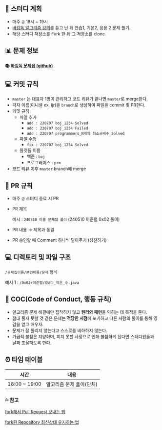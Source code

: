 ## **📘 스터디 계획**

- 매주 `금` 18시 ~ 19시
- [바킹독 알고리즘 강의](https://www.youtube.com/playlist?list=PLtqbFd2VIQv4O6D6l9HcD732hdrnYb6CY)를 듣고 난 뒤 연습1, 기본2, 응용 2 문제 풀기.
- 해당 스터디 저장소를 Fork 한 뒤 그 저장소를 clone.

## **📊 문제 정보**

**📚 [바킹독 문제집 (github)](https://github.com/encrypted-def/basic-algo-lecture/tree/master)**

## **💻 커밋 규칙**

- `master` 는 대표자 1명이 관리하고 코드 리뷰가 끝나면 `master`로 merge한다.
- 각자 이름(이니셜 ex. ljr)을 `branch`로 생성하여 파일을 commit 및 PR한다.
- 커밋 규칙
    - 파일 추가
        - `add : 220707 boj_1234 Solved`
        - `add : 220707 boj_1234 Failed`
        - `add : 220707 programmers_N개의 최소공배수 Solved`
    - 파일 수정
        - `fix : 220707 boj_1234 Solved`
    - 플랫폼 이름
        - 백준 : `boj`
        - 프로그래머스 : `prm`
- 코드 리뷰 이후 `master` branch에 merge

## **🍴 PR 규칙**

- 매주 `금` 스터디 종료 시 PR
- PR 제목
    
    예시 : `240510 이름 문제집 풀이` (240510 이준렬 0x02 풀이)
    
- PR 내용 → 제목과 동일
- PR 승인할 때 Comment 하나씩 달아주기 (칭찬하기)

## **💻 디렉토리 및 파일 구조**

`/문제집이름/본인이름/문제` 형식

예시 1 : `/0x02/이준렬/X보다_작은_수.java`

## **🧐 COC(Code of Conduct, 행동 규칙)**

- 알고리즘 문제 해결에만 집착하지 않고 **원리와 패턴**을 익히는 데 목적을 둔다.
- 절대 풀지 못할 것 같은 문제는 **적당한 시점**에 포기하고 다른 사람의 풀이를 통해 영감을 얻고 배우자.
- 문제가 잘 풀리지 않는다고 스스로를 비하하지 않는다.
- 가급적 불참은 지양하며, 피치 못할 사정으로 인해 불참하게 된다면 스터디원들과 날짜 조율하도록 한다.

## **⏰ 타임 테이블**

| 시간 | 내용 |
| --- | --- |
| 18:00 ~ 19:00 | 알고리즘 문제 풀이(단체) |

### **💦 참고**

[fork해서 Pull Request 보내는 법](https://wayhome25.github.io/git/2017/07/08/git-first-pull-request-story/)

[fork된 Repository 최신상태 유지하는 법](https://jybaek.tistory.com/775)
